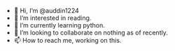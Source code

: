- 👋 Hi, I’m @auddin1224
- 👀 I’m interested in reading. 
- 🌱 I’m currently learning python.
- 💞️ I’m looking to collaborate on nothing as of recently. 
- 📫 How to reach me, working on this. 

<!---
auddin1224/auddin1224 is a ✨ special ✨ repository because its `README.md` (this file) appears on your GitHub profile.
You can click the Preview link to take a look at your changes.
--->
